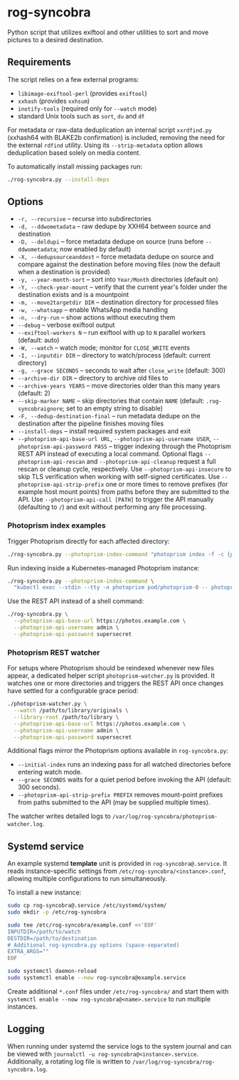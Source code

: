 # rog-syncobra
Python script that utilizes exiftool and other utilities to sort and move
pictures to a desired destination.

## Requirements

The script relies on a few external programs:

- `libimage-exiftool-perl` (provides `exiftool`)
- `xxhash` (provides `xxhsum`)
- `inotify-tools` (required only for `--watch` mode)
- standard Unix tools such as `sort`, `du` and `df`

For metadata or raw-data deduplication an internal script `xxrdfind.py`
(xxhash64 with BLAKE2b confirmation) is included, removing the need for the
external `rdfind` utility. Using its `--strip-metadata` option allows
deduplication based solely on media content.

To automatically install missing packages run:

```bash
./rog-syncobra.py --install-deps
```

## Options

- `-r, --recursive` – recurse into subdirectories
- `-d, --ddwometadata` – raw dedupe by XXH64 between source and destination
- `-D, --deldupi` – force metadata dedupe on source (runs before `--ddwometadata`; now
  enabled by default)
- `-X, --dedupsourceanddest` – force metadata dedupe on source and compare against the
  destination before moving files (now the default when a destination is provided)
- `-y, --year-month-sort` – sort into `Year/Month` directories (default on)
- `-Y, --check-year-mount` – verify that the current year's folder under the
  destination exists and is a mountpoint
- `-m, --move2targetdir DIR` – destination directory for processed files
- `-w, --whatsapp` – enable WhatsApp media handling
- `-n, --dry-run` – show actions without executing them
- `--debug` – verbose exiftool output
- `--exiftool-workers N` – run exiftool with up to `N` parallel workers (default: auto)
- `-W, --watch` – watch mode; monitor for `CLOSE_WRITE` events
- `-I, --inputdir DIR` – directory to watch/process (default: current directory)
- `-g, --grace SECONDS` – seconds to wait after `close_write` (default: 300)
- `--archive-dir DIR` – directory to archive old files to
- `--archive-years YEARS` – move directories older than this many years (default: 2)
- `--skip-marker NAME` – skip directories that contain `NAME` (default: `.rog-syncobraignore`; set to an empty string to disable)
- `-F, --dedup-destination-final` – run metadata dedupe on the destination after the
  pipeline finishes moving files
- `--install-deps` – install required system packages and exit
- `--photoprism-api-base-url URL`, `--photoprism-api-username USER`,
  `--photoprism-api-password PASS` – trigger indexing through the Photoprism REST
  API instead of executing a local command. Optional flags `--photoprism-api-rescan`
  and `--photoprism-api-cleanup` request a full rescan or cleanup cycle,
  respectively. Use `--photoprism-api-insecure` to skip TLS verification when
  working with self-signed certificates. Use `--photoprism-api-strip-prefix`
  one or more times to remove prefixes (for example host mount points) from
  paths before they are submitted to the API. Use `--photoprism-api-call [PATH]`
  to trigger the API manually (defaulting to `/`) and exit without performing
  any file processing.

### Photoprism index examples

Trigger Photoprism directly for each affected directory:

```bash
./rog-syncobra.py --photoprism-index-command "photoprism index -f -c {path_q}"
```

Run indexing inside a Kubernetes-managed Photoprism instance:

```bash
./rog-syncobra.py --photoprism-index-command \
  "kubectl exec --stdin --tty -n photoprism pod/photoprism-0 -- photoprism index -f -c {path_q}"
```

Use the REST API instead of a shell command:

```bash
./rog-syncobra.py \
  --photoprism-api-base-url https://photos.example.com \
  --photoprism-api-username admin \
  --photoprism-api-password supersecret
```

### Photoprism REST watcher

For setups where Photoprism should be reindexed whenever new files appear, a
dedicated helper script `photoprism-watcher.py` is provided. It watches one or
more directories and triggers the REST API once changes have settled for a
configurable grace period:

```bash
./photoprism-watcher.py \
  --watch /path/to/library/originals \
  --library-root /path/to/library \
  --photoprism-api-base-url https://photos.example.com \
  --photoprism-api-username admin \
  --photoprism-api-password supersecret
```

Additional flags mirror the Photoprism options available in `rog-syncobra.py`:

- `--initial-index` runs an indexing pass for all watched directories before
  entering watch mode.
- `--grace SECONDS` waits for a quiet period before invoking the API (default:
  300 seconds).
- `--photoprism-api-strip-prefix PREFIX` removes mount-point prefixes from
  paths submitted to the API (may be supplied multiple times).

The watcher writes detailed logs to `/var/log/rog-syncobra/photoprism-watcher.log`.

## Systemd service
An example systemd **template** unit is provided in `rog-syncobra@.service`. It
reads instance-specific settings from `/etc/rog-syncobra/<instance>.conf`,
allowing multiple configurations to run simultaneously.

To install a new instance:

```bash
sudo cp rog-syncobra@.service /etc/systemd/system/
sudo mkdir -p /etc/rog-syncobra

sudo tee /etc/rog-syncobra/example.conf <<'EOF'
INPUTDIR=/path/to/watch
DESTDIR=/path/to/destination
# Additional rog-syncobra.py options (space-separated)
EXTRA_ARGS=""
EOF

sudo systemctl daemon-reload
sudo systemctl enable --now rog-syncobra@example.service
```

Create additional `*.conf` files under `/etc/rog-syncobra/` and start them with
`systemctl enable --now rog-syncobra@<name>.service` to run multiple instances.

## Logging

When running under systemd the service logs to the system journal and can be
viewed with `journalctl -u rog-syncobra@<instance>.service`.  Additionally, a
rotating log file is written to `/var/log/rog-syncobra/rog-syncobra.log`.
